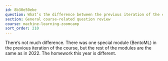```yaml
---
id: 8b30e50ebe
question: What’s the difference between the previous iteration of the course (2022) and this one (2023)?
section: General course-related question review
course: machine-learning-zoomcamp
sort_order: 210
---
```


There’s not much difference. There was one special module (BentoML) in the previous iteration of the course, but the rest of the modules are the same as in 2022. The homework this year is different.


